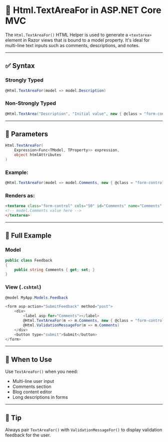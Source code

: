 
# 📝 Html.TextAreaFor in ASP.NET Core MVC

The `Html.TextAreaFor()` HTML Helper is used to generate a `<textarea>` element in Razor views that is bound to a model property. It's ideal for multi-line text inputs such as comments, descriptions, and notes.

---

## ✅ Syntax

### Strongly Typed

```csharp
@Html.TextAreaFor(model => model.Description)
```

### Non-Strongly Typed

```csharp
@Html.TextArea("Description", "Initial value", new { @class = "form-control", rows = 4, cols = 50 })
```

---

## 🔧 Parameters

```csharp
Html.TextAreaFor(
    Expression<Func<TModel, TProperty>> expression,
    object htmlAttributes
)
```

### Example:

```csharp
@Html.TextAreaFor(model => model.Comments, new { @class = "form-control", rows = 5, cols = 50 })
```

### Renders as:

```html
<textarea class="form-control" cols="50" id="Comments" name="Comments" rows="5">
<!-- model.Comments value here -->
</textarea>
```

---

## 🧾 Full Example

### Model

```csharp
public class Feedback
{
    public string Comments { get; set; }
}
```

### View (`.cshtml`)

```csharp
@model MyApp.Models.Feedback

<form asp-action="SubmitFeedback" method="post">
    <div>
        <label asp-for="Comments"></label>
        @Html.TextAreaFor(m => m.Comments, new { @class = "form-control", rows = 6 })
        @Html.ValidationMessageFor(m => m.Comments)
    </div>
    <button type="submit">Submit</button>
</form>
```

---

## 🎯 When to Use

Use `TextAreaFor()` when you need:

- Multi-line user input
- Comments section
- Blog content editor
- Long descriptions in forms

---

## 📘 Tip

Always pair `TextAreaFor()` with `ValidationMessageFor()` to display validation feedback for the user.
